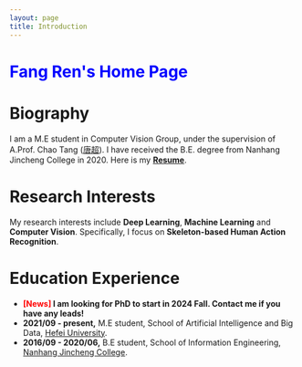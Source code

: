 ```yaml
---
layout: page
title: Introduction
---
```


# <font color='Blue'>Fang Ren's Home Page</font> 

# Biography

I am a M.E student in Computer Vision Group, under the supervision of A.Prof. Chao Tang ([唐超](https://www.hfuu.edu.cn/_upload/article/files/de/04/05bd4dcb4124b3cfd0f235a58148/c4382693-91d8-46af-b66a-9552f970b946.pdf)). I have received the B.E. degree from Nanhang Jincheng College in 2020. Here is my [**Resume**](https://renfun.github.io/file/个人简历-合肥学院版.pdf).

# Research Interests

My research interests include **Deep Learning**, **Machine Learning** and **Computer Vision**. Specifically, I focus on **Skeleton-based Human Action Recognition**.

# Education Experience

- **<font color='red'>[News]</font> I am looking for PhD to start in 2024 Fall. Contact me if you have any leads!**
- **2021/09 - present,** M.E student, School of Artificial Intelligence and Big Data, [Hefei University](https://www.hfuu.edu.cn/).
- **2016/09 - 2020/06,** B.E student, School of Information Engineering, [Nanhang Jincheng College](http://jc.nuaa.edu.cn/).
